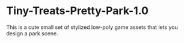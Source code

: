 # Tiny-Treats-Pretty-Park-1.0
This is a cute small set of stylized low-poly game assets that lets you design a park scene. 
